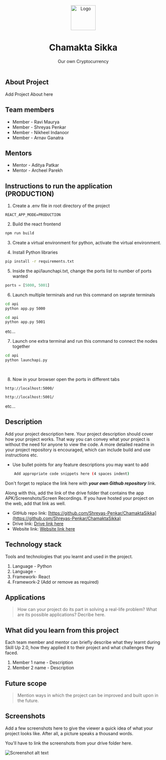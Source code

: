 <br />
<p align="center">
  <a href="https://github.com/othneildrew/Best-README-Template">
    <img src="https://drive.google.com/uc?export=view&id=15r9iyueR-7fGt418Q_sBCOxwCLzx9sxk" alt="Logo" width="80" height="80">
  </a>

  <h1 align="center">Chamakta Sikka</h1>
  <p align="center">
    Our own Cryptocurrency
    <br><br>
  </p>
</p>

## About Project
Add Project About here

## Team members
* Member - Ravi Maurya
* Member - Shreyas Penkar
* Member - Nikheel Indanoor
* Member - Arnav Ganatra

## Mentors
* Mentor - Aditya Patkar
* Mentor - Archeel Parekh

## Instructions to run the application (PRODUCTION)

1. Create a .env file in root directory of the project
```
REACT_APP_MODE=PRODUCTION
```
2. Build the react frontend
```bash
npm run build
```
3. Create a virtual environment for python, activate the virtual environment.

4. Install Python libraries
```bash
pip install -r requirements.txt
```

5. Inside the api/launchapi.txt, change the ports list to number of ports wanted
```python
ports = [5000, 5001]
``` 

6. Launch multiple terminals and run this command on seprate terminals
```bash
cd api
python app.py 5000
```
```bash
cd api
python app.py 5001
```
etc...
<br>

7. Launch one extra terminal and run this command to connect the nodes together
```bash
cd api
python launchapi.py
```
<br>

8. Now in your browser open the ports in different tabs
```
http://localhost:5000/
```
```
http://localhost:5001/
```
etc...
<br>


## Description

Add your project description here. Your project description should cover how your project works. That way you can convey what your project is without the need for anyone to view the code. A more detailed readme in your project repository is encouraged, which can include build and use instructions etc.

* Use bullet points for any feature descriptions you may want to add

```bash
    Add appropriate code snippets here (4 spaces indent)
```

Don't forget to replace the link here with **_your own Github repository_** link.

Along with this, add the link of the drive folder that contains the app APK/Screenshots/Screen Recordings. If you have hosted your project on the web, add that link as well.

* GitHub repo link: [https://github.com/Shreyas-Penkar/ChamaktaSikka](https://github.com/Shreyas-Penkar/ChamaktaSikka)
* Drive link: [Drive link here](https://drive.google.com/)
* Website link: [Website link here](www.google.com)

## Technology stack

Tools and technologies that you learnt and used in the project.

1. Language - Python
2. Language - 
3. Framework- React
4. Framework-2 (Add or remove as required)

## Applications
>How can your project do its part in solving a real-life problem? What are its possible applications? Decribe here.

## What did you learn from this project

Each team member and mentor can briefly describe what they learnt during Skill Up 2.0, how they applied it to their project and what challenges they faced.

1. Member 1 name - Description
2. Member 2 name - Description
## Future scope
>Mention ways in which the project can be improved and built upon in the future.

## Screenshots
Add a few screenshots here to give the viewer a quick idea of what your project looks like. After all, a picture speaks a thousand words.

You'll have to link the screenshots from your drive folder here.

![Screenshot alt text](https://edtimes.in/wp-content/uploads/2018/09/NikeMeme10-640x633.jpg "Here is a screenshot")
